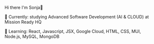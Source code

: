 Hi there I'm Sonja👋


🔭 Currently: studying Advanced Software Development (AI & CLOUD) at Mission Ready HQ

🌱 Learning: React, Javascript, JSX, Google Cloud, HTML, CSS, MUI, Node.js, MySQL, MongoDB

